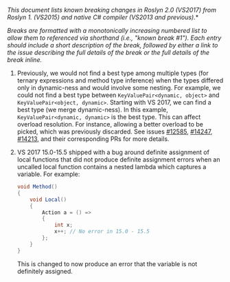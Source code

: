 **This document lists known breaking changes in Roslyn 2.0 (VS2017) from Roslyn 1.* (VS2015) and native C# compiler (VS2013 and previous).**

*Breaks are formatted with a monotonically increasing numbered list to allow them to referenced via shorthand (i.e., "known break #1").
Each entry should include a short description of the break, followed by either a link to the issue describing the full details of the break or the full details of the break inline.*

1. Previously, we would not find a best type among multiple types (for ternary expressions and method type inference) when the types differed only in dynamic-ness and would involve some nesting. For example, we could not find a best type between `KeyValuePair<dynamic, object>` and `KeyValuePair<object, dynamic>`. Starting with VS 2017, we can find a best type (we merge dynamic-ness). In this example, `KeyValuePair<dynamic, dynamic>` is the best type. This can affect overload resolution. For instance, allowing a better overload to be picked, which was previously discarded.   See issues [#12585](https://github.com/dotnet/roslyn/issues/12585), [#14247](https://github.com/dotnet/roslyn/issues/14247), [#14213](https://github.com/dotnet/roslyn/issues/14213), and their corresponding PRs for more details.

2. VS 2017 15.0-15.5 shipped with a bug around definite assignment of local functions that did not produce definite assignment errors when an uncalled local function contains a nested lambda which captures a variable. For example:
    ```csharp
    void Method()
    {
        void Local()
        {
            Action a = () =>
            {
                int x;
                x++; // No error in 15.0 - 15.5
            };
        }
    }
    ```
    This is changed to now produce an error that the variable is not definitely assigned.
